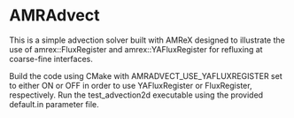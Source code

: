 # AMRAdvect

This is a simple advection solver built with AMReX designed to illustrate the use of amrex::FluxRegister and amrex::YAFluxRegister for refluxing at coarse-fine interfaces.

Build the code using CMake with  AMRADVECT_USE_YAFLUXREGISTER set to either ON or OFF in order to use YAFluxRegister or FluxRegister, respectively. Run the test_advection2d executable using the provided default.in parameter file.
